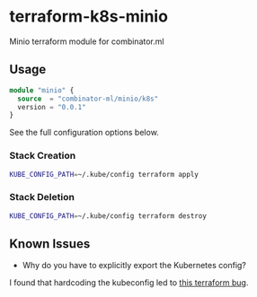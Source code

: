 # terraform-k8s-minio

Minio terraform module for combinator.ml

## Usage

```terraform
module "minio" {
  source  = "combinator-ml/minio/k8s"
  version = "0.0.1"
}
```

See the full configuration options below.

### Stack Creation

```bash
KUBE_CONFIG_PATH=~/.kube/config terraform apply
```

### Stack Deletion

```bash
KUBE_CONFIG_PATH=~/.kube/config terraform destroy 
```

## Known Issues

- Why do you have to explicitly export the Kubernetes config?

I found that hardcoding the kubeconfig led to [this terraform bug](https://github.com/terraform-aws-modules/terraform-aws-eks/issues/1234).